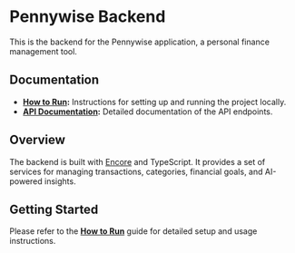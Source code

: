 # Pennywise Backend

This is the backend for the Pennywise application, a personal finance management tool.

## Documentation

- **[How to Run](./HOW_TO_RUN.md):** Instructions for setting up and running the project locally.
- **[API Documentation](./DOCUMENTATION.md):** Detailed documentation of the API endpoints.

## Overview

The backend is built with [Encore](https://encore.dev/) and TypeScript. It provides a set of services for managing transactions, categories, financial goals, and AI-powered insights.

## Getting Started

Please refer to the **[How to Run](./HOW_TO_RUN.md)** guide for detailed setup and usage instructions.
